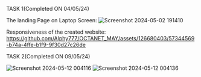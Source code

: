 TASK 1(Completed ON 04/05/24)

The landing Page on Laptop Screen:
![Screenshot 2024-05-02 191410](https://github.com/Alphy777/OCTANET_MAY/assets/126680403/b71e6515-a711-482f-af06-46607e1905e5)

Responsiveness of the created website:
https://github.com/Alphy777/OCTANET_MAY/assets/126680403/57344569-b74a-4ffe-b1f9-9f30d27c26de

TASK 2(Completed ON 09/05/24)

![Screenshot 2024-05-12 004116](https://github.com/Alphy777/OCTANET_MAY/assets/126680403/4d6669da-b633-40be-b30f-6371ba365cbf)
![Screenshot 2024-05-12 004136](https://github.com/Alphy777/OCTANET_MAY/assets/126680403/ffd8db86-7a12-438f-ae3d-0c978816f154)
